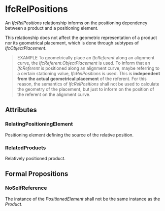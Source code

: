 # IfcRelPositions

An _IfcRelPositions_ relationship informs on the positioning dependency between a product and a positioning element.
<!-- end of short definition -->


This relationship does not affect the geometric representation of a product nor its geometrical placement, which is done through subtypes of _IfcObjectPlacement_. 

> EXAMPLE To geometrically place an _IfcReferent_ along an alignment curve, the _IfcReferent.ObjectPlacement_ is used. To inform that an _IfcReferent_ is positioned along an alignment curve, maybe referring to a certain stationing value, _IfcRelPositions_ is used. This is **independent from the actual geometrical placement** of the referent. For this reason, the semantics of _IfcRelPositions_ shall not be used to calculate the geometry of the placement, but just to inform on the position of the referent on the alignment curve.

## Attributes

### RelatingPositioningElement
Positioning element defining the source of the relative position.

### RelatedProducts
Relatively positioned product.

## Formal Propositions

### NoSelfReference
The instance of the _PositionedElement_ shall not be the same instance as the _Product_.